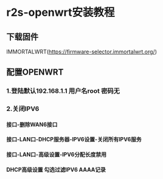 # r2s-openwrt安装教程
## 下载固件
IMMORTALWRT(https://firmware-selector.immortalwrt.org/)

## 配置OPENWRT
### 1.登陆默认192.168.1.1 用户名root 密码无
### 2.关闭IPV6
#### 接口-删除WAN6接口
#### 接口-LAN口-DHCP服务器-IPV6设置-关闭所有IPV6服务
#### 接口-LAN口-高级设置-IPV6分配长度禁用
#### DHCP高级设置 勾选过滤IPV6 AAAA记录
